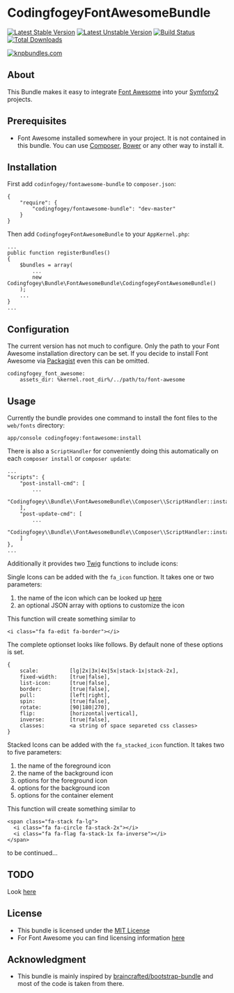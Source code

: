 CodingfogeyFontAwesomeBundle
============================

[![Latest Stable Version](https://poser.pugx.org/codingfogey/fontawesome-bundle/v/stable.png)](https://packagist.org/packages/codingfogey/fontawesome-bundle)
[![Latest Unstable Version](https://poser.pugx.org/codingfogey/fontawesome-bundle/v/unstable.png)](https://packagist.org/packages/codingfogey/fontawesome-bundle)
[![Build Status](https://travis-ci.org/codingfogey/fontawesome-bundle.png)](https://travis-ci.org/codingfogey/fontawesome-bundle)
[![Total Downloads](https://poser.pugx.org/codingfogey/fontawesome-bundle/downloads.png)](https://packagist.org/packages/codingfogey/fontawesome-bundle)

[![knpbundles.com](http://knpbundles.com/codingfogey/fontawesome-bundle/badge-short)](http://knpbundles.com/codingfogey/fontawesome-bundle)


About
------

This Bundle makes it easy to integrate [Font Awesome](http://fortawesome.github.io/Font-Awesome/) into your [Symfony2](http://symfony.com/) projects.


Prerequisites
-------------

- Font Awesome installed somewhere in your project. It is not contained in this bundle. You can use [Composer](http://getcomposer.org), [Bower](http://bower.io) or any other way to install it.


Installation
------------

First add `codinfogey/fontawesome-bundle` to `composer.json`:

    {
        "require": {
            "codingfogey/fontawesome-bundle": "dev-master"
        }
    }

Then add `CodingfogeyFontAwesomeBundle` to your `AppKernel.php`:

    ...
    public function registerBundles()
    {
        $bundles = array(
            ...
            new Codingfogey\Bundle\FontAwesomeBundle\CodingfogeyFontAwesomeBundle()
        );
        ...
    }
    ...


Configuration
-------------

The current version has not much to configure. Only the path to your Font Awesome installation directory can be set. 
If you decide to install Font Awesome via [Packagist](https://packagist.org/packages/fortawesome/font-awesome) even 
this can be omitted.

    codingfogey_font_awesome:
        assets_dir: %kernel.root_dir%/../path/to/font-awesome


Usage
-----

Currently the bundle provides one command to install the font files to the `web/fonts` directory:

    app/console codingfogey:fontawesome:install
    
There is also a `ScriptHandler` for conveniently doing this automatically on each `composer install` or `composer update`:

    ...
    "scripts": {
        "post-install-cmd": [
            ...
            "Codingfogey\\Bundle\\FontAwesomeBundle\\Composer\\ScriptHandler::install"
        ],
        "post-update-cmd": [
            ...
            "Codingfogey\\Bundle\\FontAwesomeBundle\\Composer\\ScriptHandler::install"
        ]
    },
    ...


Additionally it provides two [Twig](http://twig.sensiolabs.org/) functions to include icons:

Single Icons can be added with the `fa_icon` function. It takes one or two parameters:

1. the name of the icon which can be looked up [here](http://fortawesome.github.io/Font-Awesome/icons/)
2. an optional JSON array with options to customize the icon

This function will create something similar to

    <i class="fa fa-edit fa-border"></i>

The complete optionset looks like follows. By default none of these options is set.

    {
        scale:          [lg|2x|3x|4x|5x|stack-1x|stack-2x],
        fixed-width:    [true|false],
        list-icon:      [true|false],
        border:         [true|false],
        pull:           [left|right],
        spin:           [true|false],
        rotate:         [90|180|270],
        flip:           [horizontal|vertical],
        inverse:        [true|false],
        classes:        <a string of space separeted css classes>
    }


Stacked Icons can be added with the `fa_stacked_icon` function. It takes two to five parameters:

1. the name of the foreground icon
2. the name of the background icon
3. options for the foreground icon
4. options for the background icon
2. options for the container element

This function will create something similar to

    <span class="fa-stack fa-lg">
      <i class="fa fa-circle fa-stack-2x"></i>
      <i class="fa fa-flag fa-stack-1x fa-inverse"></i>
    </span>

to be continued...

TODO
----

Look [here](../../issues?milestone=&state=open)


License
-------

- This bundle is licensed under the [MIT License](http://opensource.org/licenses/MIT)
- For Font Awesome you can find licensing information [here](http://fortawesome.github.io/Font-Awesome/license/)


Acknowledgment
--------------

- This bundle is mainly inspired by [braincrafted/bootstrap-bundle](https://github.com/braincrafted/bootstrap-bundle.git) and most of the code is taken from there.
